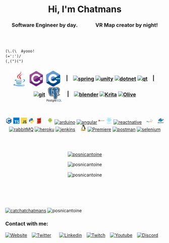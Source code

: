 <h1 align="center">Hi, I'm Chatmans</h1>
<h3 align="center">Software Engineer by day. &ensp;&ensp;&ensp;&ensp;&ensp;&ensp; VR Map creator by night!</h3>


<br />
<br />


```
(\.(\  Ayooo!
(=':')/
(,(")(")
```

<!--<h3 align="left">Languages and Tools:</h3>-->
<h3 align="center">
  <a href="https://www.java.com" target="_blank" rel="noreferrer"><img align="center" src="https://raw.githubusercontent.com/devicons/devicon/master/icons/java/java-original.svg" alt="java" width="50" height="50"/></a> 
  <a href="https://www.w3schools.com/cs/" target="_blank" rel="noreferrer"><img align="center" src="https://raw.githubusercontent.com/devicons/devicon/master/icons/csharp/csharp-original.svg" alt="csharp" width="50" height="50"/></a> 
  <a href="https://www.w3schools.com/cpp/" target="_blank" rel="noreferrer"><img align="center" src="https://raw.githubusercontent.com/devicons/devicon/master/icons/cplusplus/cplusplus-original.svg" alt="cplusplus" width="50" height="50"/></a> 
&ensp;
|
&ensp;
  <a href="https://spring.io/" target="_blank" rel="noreferrer"><img align="center" src="https://www.vectorlogo.zone/logos/springio/springio-icon.svg" alt="spring" width="50" height="50"/></a> 
  <a href="https://unity.com/" target="_blank" rel="noreferrer"><img align="center" src="https://www.vectorlogo.zone/logos/unity3d/unity3d-icon.svg" alt="unity" width="50" height="50"/></a> 
  <a href="https://dotnet.microsoft.com/" target="_blank" rel="noreferrer"><img align="center" src="https://upload.wikimedia.org/wikipedia/commons/e/ee/.NET_Core_Logo.svg" alt="dotnet" width="50" height="50"/></a> 
  <a href="https://www.qt.io/" target="_blank" rel="noreferrer"><img align="center" src="https://upload.wikimedia.org/wikipedia/commons/0/0b/Qt_logo_2016.svg" alt="qt" width="50" height="50"/></a> 
&ensp;
|
&ensp;
  <a href="https://git-scm.com/" target="_blank" rel="noreferrer"><img align="center" src="https://www.vectorlogo.zone/logos/git-scm/git-scm-icon.svg" alt="git" width="50" height="50"/></a> 
  <a href="https://www.postgresql.org" target="_blank" rel="noreferrer"><img align="center" src="https://raw.githubusercontent.com/devicons/devicon/master/icons/postgresql/postgresql-original-wordmark.svg" alt="postgresql" width="50" height="50"/></a>
&ensp;
|
&ensp;
  <a href="https://www.blender.org/" target="_blank" rel="noreferrer"><img align="center" src="https://download.blender.org/branding/community/blender_community_badge_white.svg" alt="blender" width="50" height="50"/></a>
  <a href="https://krita.org/en/" target="_blank" rel="noreferrer"><img align="center" src="https://upload.wikimedia.org/wikipedia/commons/6/63/Krita_Application_Logo.svg" alt="Krita" width="50" height="50"/></a> 
  <a href="https://www.olivevideoeditor.org/" target="_blank" rel="noreferrer"><img align="center" src="https://upload.wikimedia.org/wikipedia/commons/c/c7/Olive_Video_Editor_Logo.png" alt="Olive" width="50" height="50"/></a> 
</h3>

<br />

<p align="center"> 
  <a href="https://www.cprogramming.com/" target="_blank" rel="noreferrer"><img src="https://raw.githubusercontent.com/devicons/devicon/master/icons/c/c-original.svg" alt="c" width="20" height="20"/></a> 
  <a href="https://www.typescriptlang.org/" target="_blank" rel="noreferrer"><img src="https://raw.githubusercontent.com/devicons/devicon/master/icons/typescript/typescript-original.svg" alt="typescript" width="20" height="20"/></a> 
  <a href="https://developer.mozilla.org/en-US/docs/Web/JavaScript" target="_blank" rel="noreferrer"><img src="https://raw.githubusercontent.com/devicons/devicon/master/icons/javascript/javascript-original.svg" alt="javascript" width="20" height="20"/></a> 
  <a href="https://www.python.org" target="_blank" rel="noreferrer"><img src="https://raw.githubusercontent.com/devicons/devicon/master/icons/python/python-original.svg" alt="python" width="20" height="20"/></a> 
  <a href="https://www.scala-lang.org" target="_blank" rel="noreferrer"><img src="https://raw.githubusercontent.com/devicons/devicon/master/icons/scala/scala-original.svg" alt="scala" width="20" height="20"/></a> 
&ensp;
  <a href="https://developer.android.com" target="_blank" rel="noreferrer"><img src="https://raw.githubusercontent.com/devicons/devicon/master/icons/android/android-original-wordmark.svg" alt="android" width="20" height="20"/></a> 
  <a href="https://www.arduino.cc/" target="_blank" rel="noreferrer"><img src="https://cdn.worldvectorlogo.com/logos/arduino-1.svg" alt="arduino" width="20" height="20"/></a> 
  <a href="https://angular.io" target="_blank" rel="noreferrer"><img src="https://angular.io/assets/images/logos/angular/angular.svg" alt="angular" width="20" height="20"/></a> 
  <a href="https://angular.io" target="_blank" rel="noreferrer"><img src="https://raw.githubusercontent.com/devicons/devicon/master/icons/angularjs/angularjs-original-wordmark.svg" alt="angularjs" width="20" height="20"/></a> 
  <a href="https://reactjs.org/" target="_blank" rel="noreferrer"><img src="https://raw.githubusercontent.com/devicons/devicon/master/icons/react/react-original-wordmark.svg" alt="react" width="20" height="20"/></a> 
  <a href="https://reactnative.dev/" target="_blank" rel="noreferrer"><img src="https://reactnative.dev/img/header_logo.svg" alt="reactnative" width="20" height="20"/></a> 
&ensp;
  <a href="https://www.mysql.com/" target="_blank" rel="noreferrer"><img src="https://raw.githubusercontent.com/devicons/devicon/master/icons/mysql/mysql-original-wordmark.svg" alt="mysql" width="20" height="20"/></a> 
&ensp;
  <a href="https://www.docker.com/" target="_blank" rel="noreferrer"><img src="https://raw.githubusercontent.com/devicons/devicon/master/icons/docker/docker-original-wordmark.svg" alt="docker" width="20" height="20"/></a> 
  <a href="https://www.rabbitmq.com" target="_blank" rel="noreferrer"><img src="https://www.vectorlogo.zone/logos/rabbitmq/rabbitmq-icon.svg" alt="rabbitMQ" width="20" height="20"/></a> 
  <a href="https://heroku.com" target="_blank" rel="noreferrer"><img src="https://www.vectorlogo.zone/logos/heroku/heroku-icon.svg" alt="heroku" width="20" height="20"/></a> 
  <a href="https://www.jenkins.io" target="_blank" rel="noreferrer"><img src="https://www.vectorlogo.zone/logos/jenkins/jenkins-icon.svg" alt="jenkins" width="20" height="20"/></a> 
&ensp;
  <a href="https://www.linux.org/" target="_blank" rel="noreferrer"><img src="https://raw.githubusercontent.com/devicons/devicon/master/icons/linux/linux-original.svg" alt="linux" width="20" height="20"/></a> 
  <a href="https://www.adobe.com/products/premiere.html" target="_blank" rel="noreferrer"><img src="https://upload.wikimedia.org/wikipedia/commons/4/40/Adobe_Premiere_Pro_CC_icon.svg" alt="Premiere" width="20" height="20"/></a> 
  <a href="https://postman.com" target="_blank" rel="noreferrer"><img src="https://www.vectorlogo.zone/logos/getpostman/getpostman-icon.svg" alt="postman" width="20" height="20"/></a> 
  <a href="https://www.selenium.dev" target="_blank" rel="noreferrer"><img src="https://raw.githubusercontent.com/detain/svg-logos/780f25886640cef088af994181646db2f6b1a3f8/svg/selenium-logo.svg" alt="selenium" width="20" height="20"/></a> 
</p>



<br />
<br />

<p align="center"> 
  <a href="https://github.com/ryo-ma/github-profile-trophy"><img src="https://github-profile-trophy.vercel.app/?username=posnicantoine&theme=dracula&column=4&margin-w=20&margin-h=20" alt="posnicantoine" /></a> 
</p>

<!--
<p align="center">
    <img align="center" src="https://github-readme-stats.vercel.app/api/top-langs?username=posnicantoine&count_private=true&show_icons=true&theme=radical&title_color=ff79c6&hide_border=true&locale=en&layout=compact" alt="posnicantoine" />
</p>
-->

<p align="center">
  <img align="center" src="https://github-readme-stats.vercel.app/api?username=posnicantoine&count_private=true&show_icons=true&theme=radical&title_color=ff79c6&bg_color=282A36&border_color=E1E4E8&locale=en" alt="posnicantoine" />
</p>

<p align="center">
  <img align="center" src="https://github-readme-streak-stats.herokuapp.com/?user=posnicantoine&theme=radical&background=282A36&border=E1E4E8&sideLabels=A9FEF7&sideNums=A9FEF7&currStreakNum=A9FEF7&stroke=141321&ring=ff79c6&fire=ff79c6&currStreakLabel=A9FEF7&dates=ff79c6" alt="posnicantoine" />
</p>

<!--My [Website](https://posnicantoine.pro/)-->

<br />
<br />
<br />
<br />


<p align="left"> 
  <a href="https://twitter.com/catchatchatmans" target="blank"><img src="https://img.shields.io/twitter/follow/catchatchatmans?logo=twitter&color=03a9f4&style=flat-square" alt="catchatchatmans" /></a> 
  <img src="https://komarev.com/ghpvc/?username=posnicantoine&label=Profile%20views&color=03a9f4&style=flat-square" alt="posnicantoine" /> 
</p>

<h3 align="left">Contact with me:</h3>
<p align="left">
  <a href="https://posnicantoine.pro/" target="blank"><img align="center" src="https://www.pngkey.com/png/full/167-1670247_white-globe-icon-png-holy-bible-new-international.png" alt="Website" height="40" width="40" /></a>
&ensp;
  <a href="https://twitter.com/catchatchatmans" target="blank"><img align="center" src="https://raw.githubusercontent.com/rahuldkjain/github-profile-readme-generator/master/src/images/icons/Social/twitter.svg" alt="Twitter" height="40" width="40" /></a>
&ensp;
<!--
  <a href="https://www.patreon.com/mixandchat" target="blank"><img align="center" src="https://upload.wikimedia.org/wikipedia/commons/9/94/Patreon_logo.svg" alt="Patreon" height="40" width="40" /></a>
-->
&ensp;
  <a href="https://www.linkedin.com/in/antoine-posnic-17a556173/" target="blank"><img align="center" src="https://upload.wikimedia.org/wikipedia/commons/c/ca/LinkedIn_logo_initials.png" alt="Linkedin" height="40" width="40" /></a>
&ensp;
  <a href="https://www.twitch.tv/chatmans" target="blank"><img align="center" src="https://upload.wikimedia.org/wikipedia/commons/d/d3/Twitch_Glitch_Logo_Purple.svg" alt="Twitch" height="40" width="40" /></a>
&ensp;
  <a href="https://www.youtube.com/channel/UCSKUSz17PFavNmmhhc5K27w" target="blank"><img align="center" src="https://raw.githubusercontent.com/rahuldkjain/github-profile-readme-generator/master/src/images/icons/Social/youtube.svg" alt="Youtube" height="40" width="40" /></a>
&ensp;
  <a href="https://discord.gg/Chatmans#3355" target="blank"><img align="center" src="https://raw.githubusercontent.com/rahuldkjain/github-profile-readme-generator/master/src/images/icons/Social/discord.svg" alt="Discord" height="40" width="40" /></a>
&ensp;
</p

